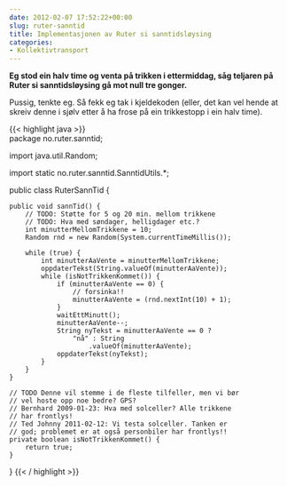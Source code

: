 ```yaml
---
date: 2012-02-07 17:52:22+00:00
slug: ruter-sanntid
title: Implementasjonen av Ruter si sanntidsløysing
categories:
- Kollektivtransport
---
```


**Eg stod ein halv time og venta på trikken i ettermiddag, såg teljaren på Ruter si sanntidsløysing gå mot null tre gonger.**

Pussig, tenkte eg. Så fekk eg tak i kjeldekoden (eller, det kan vel hende at skreiv denne i sjølv etter å ha frose på ein trikkestopp i ein halv time).

<!--more-->

    
{{< highlight java >}}     
package no.ruter.sanntid;

import java.util.Random;

import static no.ruter.sanntid.SanntidUtils.*;

public class RuterSannTid {

    public void sannTid() {
        // TODO: Støtte for 5 og 20 min. mellom trikkene
        // TODO: Hva med søndager, helligdager etc.?
        int minutterMellomTrikkene = 10;
        Random rnd = new Random(System.currentTimeMillis());

        while (true) {
            int minutterAaVente = minutterMellomTrikkene;
            oppdaterTekst(String.valueOf(minutterAaVente));
            while (isNotTrikkenKommet()) {
                if (minutterAaVente == 0) {
                    // forsinka!!
                    minutterAaVente = (rnd.nextInt(10) + 1);
                }
                waitEttMinutt();
                minutterAaVente--;
                String nyTekst = minutterAaVente == 0 ? 
                    "nå" : String
                        .valueOf(minutterAaVente);
                oppdaterTekst(nyTekst);
            }
        }
    }

    // TODO Denne vil stemme i de fleste tilfeller, men vi bør
    // vel hoste opp noe bedre? GPS?
    // Bernhard 2009-01-23: Hva med solceller? Alle trikkene
    // har frontlys!
    // Ted Johnny 2011-02-12: Vi testa solceller. Tanken er
    // god; problemet er at også personbiler har frontlys!!
    private boolean isNotTrikkenKommet() {
        return true;
    }
}
{{< / highlight >}}





